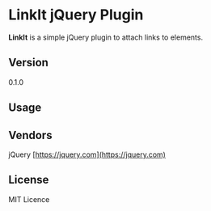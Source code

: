 # LinkIt jQuery Plugin

**LinkIt** is a simple jQuery plugin to attach links to elements.

## Version 
0.1.0

## Usage


## Vendors
jQuery [https://jquery.com](https://jquery.com)

## License
MIT Licence
